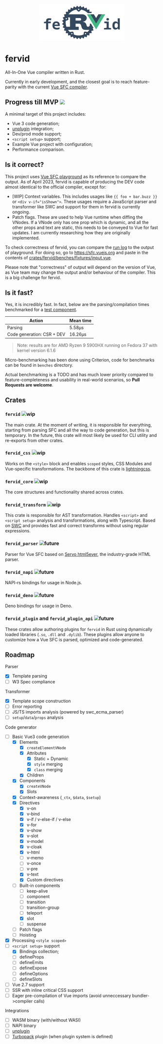 <div style="text-align: center">
<img src="logo.png" width="280" height="120">
</div>

# fervid
All-In-One Vue compiler written in Rust.

Currently in early development, and the closest goal is to reach feature-parity with the current [Vue SFC compiler](https://sfc.vuejs.org).

## Progress till MVP ![](https://geps.dev/progress/56)
A minimal target of this project includes:
- Vue 3 code generation;
- [unplugin](https://github.com/unjs/unplugin) integration;
- Dev/prod mode support;
- `<script setup>` support;
- Example Vue project with configuration;
- Performance comparison.

## Is it correct?
This project uses [Vue SFC playground](https://sfc.vuejs.org) as its reference to compare the output. As of April 2023, fervid is capable of producing the DEV code almost identical to the official compiler, except for:
- [WIP] Context variables. This includes usages like `{{ foo + bar.buzz }}` or `<div v-if="isShown">`.
  These usages require a JavaScript parser and transformer like SWC and support for them in fervid is currently ongoing.
- Patch flags. These are used to help Vue runtime when diffing the VNodes. If a VNode only has one prop which is dynamic, and all the other props and text are static, this needs to be conveyed to Vue for fast updates. I am currently researching how they are originally implemented.

To check correctness of fervid, you can compare the [run log](run.log) to the output of playground. For doing so, go to https://sfc.vuejs.org and paste in the contents of [crates/fervid/benches/fixtures/input.vue](crates/fervid/benches/fixtures/input.vue).

Please note that "correctness" of output will depend on the version of Vue, as Vue team may change the output and/or behaviour of the compiler. This is a big challenge for fervid.

## Is it fast?
Yes, it is incredibly fast. In fact, below are the parsing/compilation times benchmarked for a [test component](crates/fervid/benches/fixtures/input.vue).

| Action                     | Mean time    |
|----------------------------|--------------|
| Parsing                    | 5.58µs       |
| Code generation: CSR + DEV | 16.26µs      |

> Note: results are for AMD Ryzen 9 5900HX running on Fedora 37 with kernel version 6.1.6

Micro-benchmarking has been done using Criterion, code for benchmarks can be found in `benches` directory.

Actual benchmarking is a TODO and has much lower priority compared to feature-completeness and usability in real-world scenarios, so **Pull Requests are welcome**.

## Crates

### `fervid` ![wip](https://badgen.net/badge/Status/In%20progress/blue)
The main crate. At the moment of writing, it is responsible for everything, starting from parsing SFC and all the way to code generation, but this is temporary. In the future, this crate will most likely be used for CLI utility and re-exports from other crates.

### `fervid_css` ![wip](https://badgen.net/badge/Status/In%20progress/blue)
Works on the `<style>` block and enables `scoped` styles, CSS Modules and Vue-specific transformations. The backbone of this crate is [lightningcss](https://github.com/parcel-bundler/lightningcss).

### `fervid_core` ![wip](https://badgen.net/badge/Status/In%20progress/blue)
The core structures and functionality shared across crates.

### `fervid_transform` ![wip](https://badgen.net/badge/Status/In%20progress/blue)
This crate is responsible for AST transformation.
Handles `<script>` and `<script setup>` analysis and transformations, along with Typescript. Based on [SWC](https://github.com/swc-project/swc) and provides fast and correct transforms without using regular expressions.

### `fervid_parser` ![future](https://badgen.net/badge/Status/Planned/orange)
Parser for Vue SFC based on [Servo html5ever](https://github.com/servo/html5ever), the industry-grade HTML parser.

### `fervid_napi` ![future](https://badgen.net/badge/Status/Planned/orange)
NAPI-rs bindings for usage in Node.js.

### `fervid_deno` ![future](https://badgen.net/badge/Status/Planned/orange)
Deno bindings for usage in Deno.

### `fervid_plugin` and `fervid_plugin_api` ![future](https://badgen.net/badge/Status/Planned/orange)
These crates allow authoring plugins for `fervid` in Rust using dynamically loaded libraries (`.so`, `.dll` and `.dylib`). These plugins allow anyone to customize how a Vue SFC is parsed, optimized and code-generated.

## Roadmap
Parser
- [x] Template parsing
- [ ] W3 Spec compliance

Transformer
- [x] Template scope construction
- [ ] Error reporting
- [ ] JS/TS imports analysis (powered by swc_ecma_parser)
- [ ] `setup`/`data`/`props` analysis

Code generator
- [ ] Basic Vue3 code generation
  - [x] Elements
    - [x] `createElementVNode`
    - [x] Attributes
      - [x] Static + Dynamic
      - [x] `style` merging
      - [x] `class` merging
    - [x] Children
  - [x] Components
    - [x] `createVNode`
    - [x] Slots
  - [x] Context-awareness (`_ctx`, `$data`, `$setup`)
  - [x] Directives
    - [x] v-on
    - [x] v-bind
    - [x] v-if / v-else-if / v-else
    - [x] v-for
    - [x] v-show
    - [x] v-slot
    - [x] v-model
    - [x] v-cloak
    - [x] v-html
    - [ ] v-memo
    - [ ] v-once
    - [ ] v-pre
    - [x] v-text
    - [x] Custom directives
  - [ ] Built-in components
    - [ ] keep-alive
    - [ ] component
    - [ ] transition
    - [ ] transition-group
    - [ ] teleport
    - [x] slot
    - [ ] suspense
  - [ ] Patch flags
  - [ ] Hoisting

- [x] Processing `<style scoped>`
- [ ] `<script setup>` support
  - [x] Bindings collection;
  - [ ] defineProps
  - [ ] defineEmits
  - [ ] defineExpose
  - [ ] defineOptions
  - [ ] defineSlots
- [ ] Vue 2.7 support
- [ ] SSR with inline critical CSS support
- [ ] Eager pre-compilation of Vue imports (avoid unneccessary bundler->compiler calls)

Integrations
- [ ] WASM binary (with/without WASI)
- [ ] NAPI binary
- [ ] [unplugin](https://github.com/unjs/unplugin)
- [ ] [Turbopack](https://github.com/vercel/turbo) plugin (when plugin system is defined)
